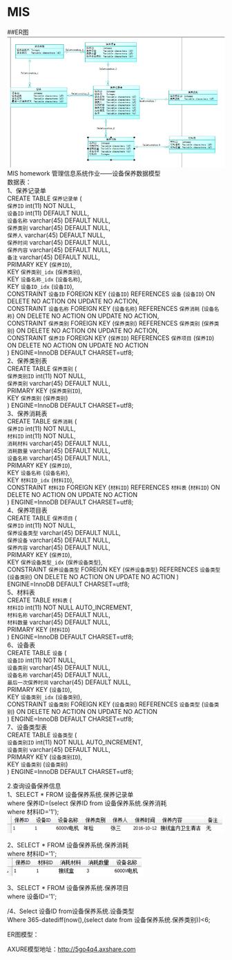 # MIS
##ER图
![ER图](https://github.com/09143793/MIS/blob/master/ER.png)
MIS homework
管理信息系统作业——设备保养数据模型<br/>
数据表：<br/>
1、保养记录单<br/>
CREATE TABLE `保养记录单` (<br/>
  `保养ID` int(11) NOT NULL,<br/>
  `设备ID` int(11) DEFAULT NULL,<br/>
  `设备名称` varchar(45) DEFAULT NULL,<br/>
  `保养类别` varchar(45) DEFAULT NULL,<br/>
  `保养人` varchar(45) DEFAULT NULL,<br/>
  `保养时间` varchar(45) DEFAULT NULL,<br/>
  `保养内容` varchar(45) DEFAULT NULL,<br/>
  `备注` varchar(45) DEFAULT NULL,<br/>
  PRIMARY KEY (`保养ID`),<br/>
  KEY `保养类别_idx` (`保养类别`),<br/>
  KEY `设备名称_idx` (`设备名称`),<br/>
  KEY `设备ID_idx` (`设备ID`),<br/>
  CONSTRAINT `设备ID` FOREIGN KEY (`设备ID`) REFERENCES `设备` (`设备ID`) ON DELETE NO ACTION ON UPDATE NO ACTION,<br/>
  CONSTRAINT `设备名称` FOREIGN KEY (`设备名称`) REFERENCES `保养消耗` (`设备名称`) ON DELETE NO ACTION ON UPDATE NO ACTION,<br/>
  CONSTRAINT `保养类别` FOREIGN KEY (`保养类别`) REFERENCES `保养类别` (`保养类别`) ON DELETE NO ACTION ON UPDATE NO ACTION,<br/>
  CONSTRAINT `保养ID` FOREIGN KEY (`保养ID`) REFERENCES `保养项目` (`保养ID`) ON DELETE NO ACTION ON UPDATE NO ACTION<br/>
) ENGINE=InnoDB DEFAULT CHARSET=utf8;<br/>
2、保养类别表<br/>
CREATE TABLE `保养类别` (<br/>
  `保养类别ID` int(11) NOT NULL,<br/>
  `保养类别` varchar(45) DEFAULT NULL,<br/>
  PRIMARY KEY (`保养类别ID`),<br/>
  KEY `保养类别` (`保养类别`)<br/>
) ENGINE=InnoDB DEFAULT CHARSET=utf8;<br/>
3、保养消耗表<br/>
CREATE TABLE `保养消耗` (<br/>
  `保养ID` int(11) NOT NULL,<br/>
  `材料ID` int(11) NOT NULL,<br/>
  `消耗材料` varchar(45) DEFAULT NULL,<br/>
  `消耗数量` varchar(45) DEFAULT NULL,<br/>
  `设备名称` varchar(45) DEFAULT NULL,<br/>
  PRIMARY KEY (`保养ID`),<br/>
  KEY `设备名称` (`设备名称`),<br/>
  KEY `材料ID_idx` (`材料ID`),<br/>
  CONSTRAINT `材料ID` FOREIGN KEY (`材料ID`) REFERENCES `材料表` (`材料ID`) ON DELETE NO ACTION ON UPDATE NO ACTION<br/>
) ENGINE=InnoDB DEFAULT CHARSET=utf8;<br/>
4、保养项目表<br/>
CREATE TABLE `保养项目` (<br/>
  `保养ID` int(11) NOT NULL,<br/>
  `保养设备类型` varchar(45) DEFAULT NULL,<br/>
  `保养设备` varchar(45) DEFAULT NULL,<br/>
  `保养内容` varchar(45) DEFAULT NULL,<br/>
  PRIMARY KEY (`保养ID`),<br/>
  KEY `保养设备类型_idx` (`保养设备类型`),<br/>
  CONSTRAINT `保养设备类型` FOREIGN KEY (`保养设备类型`) REFERENCES `设备类型` (`设备类别`) ON DELETE NO ACTION ON UPDATE NO ACTION
) ENGINE=InnoDB DEFAULT CHARSET=utf8;<br/>
5、材料表<br/>
CREATE TABLE `材料表` (<br/>
  `材料ID` int(11) NOT NULL AUTO_INCREMENT,<br/>
  `材料名称` varchar(45) DEFAULT NULL,<br/>
  `材料数量` varchar(45) DEFAULT NULL,<br/>
  PRIMARY KEY (`材料ID`)<br/>
) ENGINE=InnoDB DEFAULT CHARSET=utf8;<br/>
6、设备表<br/>
CREATE TABLE `设备` (<br/>
  `设备ID` int(11) NOT NULL,<br/>
  `设备类别` varchar(45) DEFAULT NULL,<br/>
  `设备名称` varchar(45) DEFAULT NULL,<br/>
  `最后一次保养时间` varchar(45) DEFAULT NULL,<br/>
  PRIMARY KEY (`设备ID`),<br/>
  KEY `设备类别_idx` (`设备类别`),<br/>
  CONSTRAINT `设备类别` FOREIGN KEY (`设备类别`) REFERENCES `设备类型` (`设备类别`) ON DELETE NO ACTION ON UPDATE NO ACTION<br/>
) ENGINE=InnoDB DEFAULT CHARSET=utf8;<br/>
7、设备类型表<br/>
CREATE TABLE `设备类型` (<br/>
  `设备类别ID` int(11) NOT NULL AUTO_INCREMENT,<br/>
  `设备类别` varchar(45) DEFAULT NULL,<br/>
  PRIMARY KEY (`设备类别ID`),<br/>
  KEY `设备类别` (`设备类别`)<br/>
) ENGINE=InnoDB DEFAULT CHARSET=utf8;<br/>

2.查询设备保养信息<br/>
1、SELECT * FROM 设备保养系统.保养记录单<br/>
where 保养ID=(select 保养ID from 设备保养系统.保养消耗<br/>
where 材料ID='1');<br/>
![1](https://github.com/09143793/MIS/blob/master/1.png)
 
2、SELECT * FROM 设备保养系统.保养消耗<br/>
where 材料ID='1';<br/>
![2](https://github.com/09143793/MIS/blob/master/2.png)
 
3、SELECT * FROM 设备保养系统.保养项目<br/>
where 设备ID='1';<br/>

 

/4、Select 设备ID from设备保养系统.设备类型<br/>
Where 365-datediff(now(),(select date from 设备保养系统.保养类别))<6;<br/>

 
ER图模型：<br/>
 
AXURE模型地址：http://5go4q4.axshare.com<br/>
